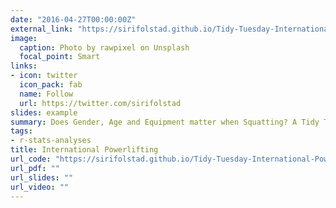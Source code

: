 ```yaml
---
date: "2016-04-27T00:00:00Z"
external_link: "https://sirifolstad.github.io/Tidy-Tuesday-International-Powerlifting/"
image:
  caption: Photo by rawpixel on Unsplash
  focal_point: Smart
links:
- icon: twitter
  icon_pack: fab
  name: Follow
  url: https://twitter.com/sirifolstad
slides: example
summary: Does Gender, Age and Equipment matter when Squatting? A Tidy Tuesday analysis.
tags:
- r-stats-analyses
title: International Powerlifting
url_code: "https://sirifolstad.github.io/Tidy-Tuesday-International-Powerlifting/"
url_pdf: ""
url_slides: ""
url_video: ""
---
```


